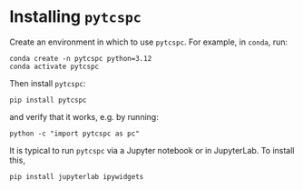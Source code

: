 # Installing `pytcspc`

Create an environment in which to use `pytcspc`. For example, in `conda`, run:
```
conda create -n pytcspc python=3.12
conda activate pytcspc
```

Then install `pytcspc`:
```
pip install pytcspc
```

and verify that it works, e.g. by running:
```
python -c "import pytcspc as pc"
```

It is typical to run `pytcspc` via a Jupyter notebook or in JupyterLab. To install this,
```
pip install jupyterlab ipywidgets
```